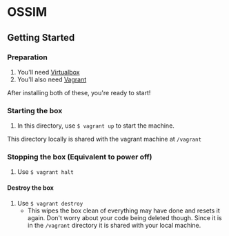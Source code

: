 # OSSIM

## Getting Started

### Preparation
1. You'll need [Virtualbox](http://virtualbox.org)
2. You'll also need [Vagrant](http://vagrantup.com)

After installing both of these, you're ready to start!

### Starting the box

1. In this directory, use `$ vagrant up` to start the machine.

This directory locally is shared with the vagrant machine at `/vagrant`

### Stopping the box (Equivalent to power off)
1. Use `$ vagrant halt`

#### Destroy the box
1. Use `$ vagrant destroy`
    - This wipes the box clean of everything may have done and resets it again. Don't 
      worry about your code being deleted though. Since it is in the `/vagrant` directory
      it is shared with your local machine.

